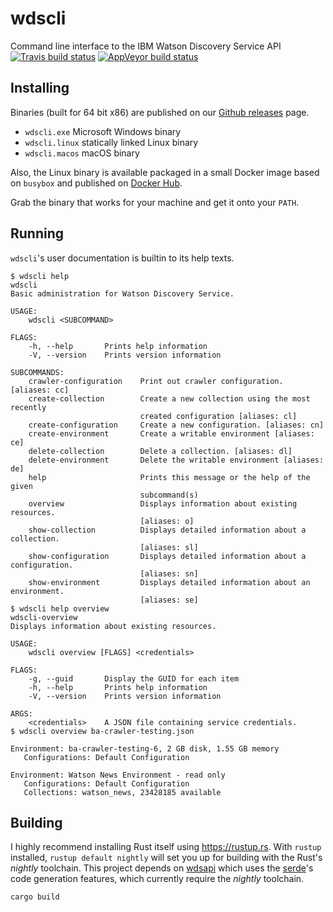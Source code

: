 # wdscli
Command line interface to the IBM Watson Discovery Service API
[![Travis build status](https://travis-ci.org/bruceadams/wdscli.svg?branch=master)](https://travis-ci.org/bruceadams/wdscli)
[![AppVeyor build status](https://ci.appveyor.com/api/projects/status/4toqd1lqbrkwtj17/branch/master?svg=true)](https://ci.appveyor.com/project/bruceadams/wdscli)

## Installing
Binaries (built for 64 bit x86) are published on our
[Github releases](https://github.com/bruceadams/wdscli/releases) page.
- `wdscli.exe` Microsoft Windows binary
- `wdscli.linux` statically linked Linux binary
- `wdscli.macos` macOS binary

Also, the Linux binary is available packaged in a small
Docker image based on `busybox` and published on
[Docker Hub](https://hub.docker.com/r/bruceadams/wdscli/).

Grab the binary that works for your machine and get it onto your `PATH`.

## Running
`wdscli`'s user documentation is builtin to its help texts.

```
$ wdscli help
wdscli
Basic administration for Watson Discovery Service.

USAGE:
    wdscli <SUBCOMMAND>

FLAGS:
    -h, --help       Prints help information
    -V, --version    Prints version information

SUBCOMMANDS:
    crawler-configuration    Print out crawler configuration. [aliases: cc]
    create-collection        Create a new collection using the most recently
                             created configuration [aliases: cl]
    create-configuration     Create a new configuration. [aliases: cn]
    create-environment       Create a writable environment [aliases: ce]
    delete-collection        Delete a collection. [aliases: dl]
    delete-environment       Delete the writable environment [aliases: de]
    help                     Prints this message or the help of the given
                             subcommand(s)
    overview                 Displays information about existing resources.
                             [aliases: o]
    show-collection          Displays detailed information about a collection.
                             [aliases: sl]
    show-configuration       Displays detailed information about a configuration.
                             [aliases: sn]
    show-environment         Displays detailed information about an environment.
                             [aliases: se]
$ wdscli help overview
wdscli-overview
Displays information about existing resources.

USAGE:
    wdscli overview [FLAGS] <credentials>

FLAGS:
    -g, --guid       Display the GUID for each item
    -h, --help       Prints help information
    -V, --version    Prints version information

ARGS:
    <credentials>    A JSON file containing service credentials.
$ wdscli overview ba-crawler-testing.json

Environment: ba-crawler-testing-6, 2 GB disk, 1.55 GB memory
   Configurations: Default Configuration

Environment: Watson News Environment - read only
   Configurations: Default Configuration
   Collections: watson_news, 23428185 available
```

## Building
I highly recommend installing Rust itself using https://rustup.rs.
With `rustup` installed, `rustup default nightly` will set you up for building
with the Rust's _nightly_ toolchain.
This project depends on [wdsapi](https://github.com/bruceadams/wdsapi)
which uses the [serde](https://serde.rs)'s code generation features,
which currently require the _nightly_ toolchain.

`cargo build`
